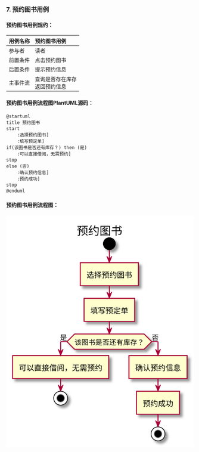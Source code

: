 ### 7. 预约图书用例
#### 预约图书用例规约：
|  用例名称 |      预约图书用例  |
|:-------|:-------------|
|  参与者 |      读者  |
|前置条件|点击预约图书 |
|后置条件|提示预约信息 |
|主事件流|查询是否存在库存<br>返回预约信息|


#### 预约图书用例流程图PlantUML源码：
```
@startuml
title 预约图书
start
    :选择预约图书]
    :填写预定单]
if(该图书是否还有库存？) then (是)
    :可以直接借阅，无需预约]
stop
else (否)
    :确认预约信息]
    :预约成功]
stop
@enduml
```
#### 预约图书用例流程图：
![](usecase7.svg)